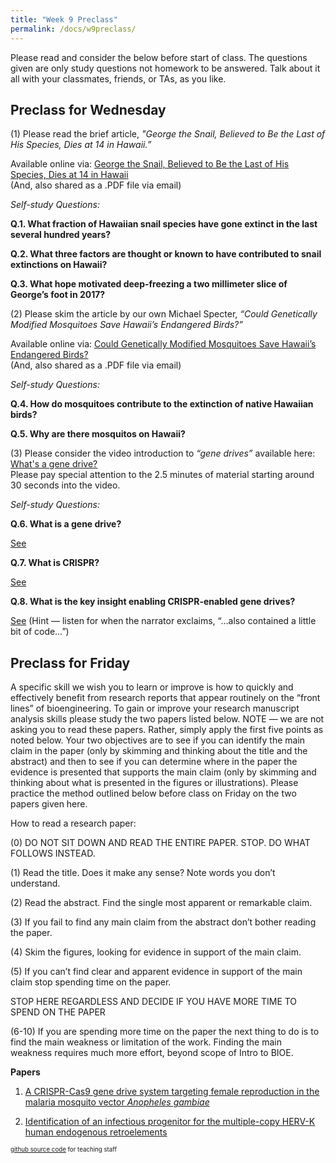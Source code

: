 ```yaml
---
title: "Week 9 Preclass"
permalink: /docs/w9preclass/
---
```



Please read and consider the below before start of class. The questions given are only study questions not homework to be answered. Talk about it all with your classmates, friends, or TAs, as you like.

## Preclass for Wednesday 
   
(1) Please read the brief article, *"George the Snail, Believed to Be the Last of His Species, Dies at 14 in Hawaii.”*

Available online via: [George the Snail, Believed to Be the Last of His Species, Dies at 14 in Hawaii](https://www.nytimes.com/2019/01/10/science/snail-dead-george-species.html)  
(And, also shared as a .PDF file via email)

*Self-study Questions:*

**Q.1. What fraction of Hawaiian snail species have gone extinct in the last several hundred years?**  

**Q.2. What three factors are thought or known to have contributed to snail extinctions on Hawaii?**  

**Q.3. What hope motivated deep-freezing a two millimeter slice of George’s foot in 2017?** 


(2) Please skim the article by our own Michael Specter, *“Could Genetically Modified Mosquitoes Save Hawaii’s Endangered Birds?”*  

Available online via: [Could Genetically Modified Mosquitoes Save Hawaii’s Endangered Birds?](https://www.newyorker.com/news/daily-comment/could-genetically-modified-mosquitoes-save-hawaiis-endangered-birds)   
(And, also shared as a .PDF file via email)

*Self-study Questions:*

**Q.4. How do mosquitoes contribute to the extinction of native Hawaiian birds?**  

**Q.5. Why are there mosquitos on Hawaii?**   

(3) Please consider the video introduction to *“gene drives”* available here: [What's a gene drive?](https://youtu.be/KgvhUPiDdq8)   
Please pay special attention to the 2.5 minutes of material starting around 30 seconds into the video.   

*Self-study Questions:* 

**Q.6. What is a gene drive?**

[See](https://youtu.be/KgvhUPiDdq8?t=30)   

**Q.7. What is CRISPR?**   

[See](https://youtu.be/KgvhUPiDdq8?t=54)   

**Q.8. What is the key insight enabling CRISPR-enabled gene drives?**    

[See](https://youtu.be/KgvhUPiDdq8?t=98) (Hint — listen for when the narrator exclaims, “…also contained a little bit of code…”)   


## Preclass for Friday 

A specific skill we wish you to learn or improve is how to quickly and effectively benefit from research reports that appear routinely on the “front lines” of bioengineering.  To gain or improve your research manuscript analysis skills please study the two papers listed below.  NOTE — we are not asking you to read these papers.  Rather, simply apply the first five points as noted below.  Your two objectives are to see if you can identify the main claim in the paper (only by skimming and thinking about the title and the abstract) and then to see if you can determine where in the paper the evidence is presented that supports the main claim (only by skimming and thinking about what is presented in the figures or illustrations).  Please practice the method outlined below before class on Friday on the two papers given here.

How to read a research paper:

(0) DO NOT SIT DOWN AND READ THE ENTIRE PAPER.  STOP.  DO WHAT FOLLOWS INSTEAD.

(1) Read the title.  Does it make any sense?  Note words you don’t understand.

(2) Read the abstract.  Find the single most apparent or remarkable claim.  

(3) If you fail to find any main claim from the abstract don’t bother reading the paper.

(4) Skim the figures, looking for evidence in support of the main claim.

(5) If you can’t find clear and apparent evidence in support of the main claim stop spending time on the paper.

STOP HERE REGARDLESS AND DECIDE IF YOU HAVE MORE TIME TO SPEND ON THE PAPER

(6-10) If you are spending more time on the paper the next thing to do is to find the main weakness or limitation of the work. Finding the main weakness requires much more effort, beyond scope of Intro to BIOE.

**Papers** 

1. [A CRISPR-Cas9 gene drive system targeting female reproduction in the malaria mosquito vector *Anopheles
gambiae*](https://www.nature.com/articles/nbt.3439)

2. [Identification of an infectious progenitor for the multiple-copy HERV-K human endogenous retroelements](https://genome.cshlp.org/content/16/12/1548.long)


<sub><sup> [github source code](https://github.com/Stanford-BioE80/Stanford-BioE80.github.io/edit/master/_docs/w9preclass.md) for teaching staff <sub><sup>
